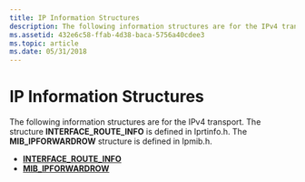 ```yaml
---
title: IP Information Structures
description: The following information structures are for the IPv4 transport. The structure INTERFACE\_ROUTE\_INFO is defined in Iprtinfo.h. The MIB\_IPFORWARDROW structure is defined in Ipmib.h.
ms.assetid: 432e6c58-ffab-4d38-baca-5756a40cdee3
ms.topic: article
ms.date: 05/31/2018
---
```


# IP Information Structures

The following information structures are for the IPv4 transport. The structure **INTERFACE\_ROUTE\_INFO** is defined in Iprtinfo.h. The **MIB\_IPFORWARDROW** structure is defined in Ipmib.h.

-   [**INTERFACE\_ROUTE\_INFO**](interface-route-info.md)
-   [**MIB\_IPFORWARDROW**](/windows/desktop/api/ipmib/ns-ipmib-mib_ipforwardrow)

 

 